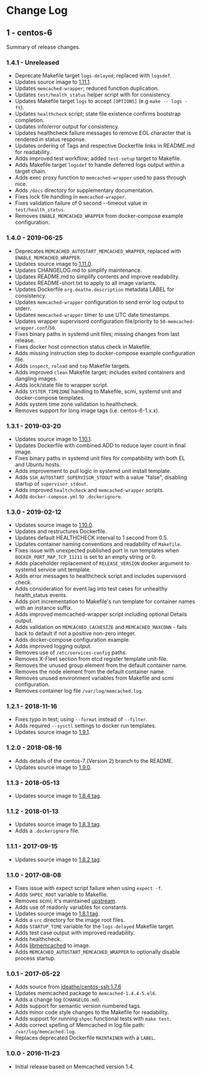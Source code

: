 # Change Log

## 1 - centos-6

Summary of release changes.

### 1.4.1 - Unreleased

- Deprecate Makefile target `logs-delayed`; replaced with `logsdef`.
- Updates source image to [1.11.1](https://github.com/jdeathe/centos-ssh/releases/tag/1.11.1).
- Updates `memcached-wrapper`; reduced function duplication.
- Updates `test/health_status` helper script with for consistency.
- Updates Makefile target `logs` to accept `[OPTIONS]` (e.g `make -- logs -ft`).
- Updates `healthcheck` script; state file existence confirms bootstrap completion.
- Updates info/error output for consistency.
- Updates healthcheck failure messages to remove EOL character that is rendered in status response.
- Updates ordering of Tags and respective Dockerfile links in README.md for readability.
- Adds improved test workflow; added `test-setup` target to Makefile.
- Adds Makefile target `logsdef` to handle deferred logs output within a target chain.
- Adds exec proxy function to `memcached-wrapper` used to pass through nice.
- Adds `/docs` directory for supplementary documentation.
- Fixes lock file handling in `memcached-wrapper`.
- Fixes validation failure of 0 second --timeout value in `test/health_status`.
- Removes `ENABLE_MEMCACHED_WRAPPER` from docker-compose example configuration.

### 1.4.0 - 2019-06-25

- Deprecates `MEMCACHED_AUTOSTART_MEMCACHED_WRAPPER`, replaced with `ENABLE_MEMCACHED_WRAPPER`.
- Updates source image to [1.11.0](https://github.com/jdeathe/centos-ssh/releases/tag/1.11.0).
- Updates CHANGELOG.md to simplify maintenance.
- Updates README.md to simplify contents and improve readability.
- Updates README-short.txt to apply to all image variants.
- Updates Dockerfile `org.deathe.description` metadata LABEL for consistency.
- Updates `memcached-wrapper` configuration to send error log output to stderr.
- Updates `memcached-wrapper` timer to use UTC date timestamps.
- Updates wrapper supervisord configuration file/priority to `50-memcached-wrapper.conf`/`50`.
- Fixes binary paths in systemd unit files; missing changes from last release.
- Fixes docker host connection status check in Makefile.
- Adds missing instruction step to docker-compose example configuration file.
- Adds `inspect`, `reload` and `top` Makefile targets.
- Adds improved `clean` Makefile target; includes exited containers and dangling images.
- Adds lock/state file to wrapper script.
- Adds `SYSTEM_TIMEZONE` handling to Makefile, scmi, systemd unit and docker-compose templates.
- Adds system time zone validation to healthcheck.
- Removes support for long image tags (i.e. centos-6-1.x.x).

### 1.3.1 - 2019-03-20

- Updates source image to [1.10.1](https://github.com/jdeathe/centos-ssh/releases/tag/1.10.1).
- Updates Dockerfile with combined ADD to reduce layer count in final image.
- Fixes binary paths in systemd unit files for compatibility with both EL and Ubuntu hosts.
- Adds improvement to pull logic in systemd unit install template.
- Adds `SSH_AUTOSTART_SUPERVISOR_STDOUT` with a value "false", disabling startup of `supervisor_stdout`.
- Adds improved `healtchcheck` and `memcached-wrapper` scripts.
- Adds `docker-compose.yml` to `.dockerignore`.

### 1.3.0 - 2019-02-12

- Updates source image to [1.10.0](https://github.com/jdeathe/centos-ssh/releases/tag/1.10.0).
- Updates and restructures Dockerfile.
- Updates default HEALTHCHECK interval to 1 second from 0.5.
- Updates container naming conventions and readability of `Makefile`.
- Fixes issue with unexpected published port in run templates when `DOCKER_PORT_MAP_TCP_11211` is set to an empty string or 0.
- Adds placeholder replacement of `RELEASE_VERSION` docker argument to systemd service unit template.
- Adds error messages to healthcheck script and includes supervisord check.
- Adds consideration for event lag into test cases for unhealthy health_status events.
- Adds port incrementation to Makefile's run template for container names with an instance suffix.
- Adds improved memcached-wrapper script including optional Details output.
- Adds validation on `MEMCACHED_CACHESIZE` and `MEMCACHED_MAXCONN` - fails back to default if not a positive non-zero integer.
- Adds docker-compose configuration example.
- Adds improved logging output.
- Removes use of `/etc/services-config` paths.
- Removes X-Fleet section from etcd register template unit-file.
- Removes the unused group element from the default container name.
- Removes the node element from the default container name.
- Removes unused environment variables from Makefile and scmi configuration.
- Removes container log file `/var/log/memcached.log`.

### 1.2.1 - 2018-11-16

- Fixes typo in test; using `--format` instead of `--filter`.
- Adds required `--sysctl` settings to docker run templates.
- Updates source image to [1.9.1](https://github.com/jdeathe/centos-ssh/releases/tag/1.9.1).

### 1.2.0 - 2018-08-16

- Adds details of the centos-7 (Version 2) branch to the README.
- Updates source image to [1.9.0](https://github.com/jdeathe/centos-ssh/releases/tag/1.9.0).

### 1.1.3 - 2018-05-13

- Updates source image to [1.8.4 tag](https://github.com/jdeathe/centos-ssh/releases/tag/1.8.4).

### 1.1.2 - 2018-01-13

- Updates source image to [1.8.3 tag](https://github.com/jdeathe/centos-ssh/releases/tag/1.8.3).
- Adds a `.dockerignore` file.

### 1.1.1 - 2017-09-15

- Updates source image to [1.8.2 tag](https://github.com/jdeathe/centos-ssh/releases/tag/1.8.2).

### 1.1.0 - 2017-08-08

- Fixes issue with expect script failure when using `expect -f`.
- Adds `SHPEC_ROOT` variable to Makefile.
- Removes scmi; it's maintained [upstream](https://github.com/jdeathe/centos-ssh/blob/centos-6/src/usr/sbin/scmi).
- Adds use of readonly variables for constants.
- Updates source image to [1.8.1 tag](https://github.com/jdeathe/centos-ssh/releases/tag/1.8.1).
- Adds a `src` directory for the image root files.
- Adds `STARTUP_TIME` variable for the `logs-delayed` Makefile target.
- Adds test case output with improved readability.
- Adds healthcheck.
- Adds [libmemcached](http://libmemcached.org/) to image.
- Adds `MEMCACHED_AUTOSTART_MEMCACHED_WRAPPER` to optionally disable process startup.

### 1.0.1 - 2017-05-22

- Adds source from [jdeathe/centos-ssh:1.7.6](https://github.com/jdeathe/centos-ssh/releases/tag/1.7.6)
- Updates memcached package to `memcached-1.4.4-5.el6`.
- Adds a change log (`CHANGELOG.md`).
- Adds support for semantic version numbered tags.
- Adds minor code style changes to the Makefile for readability.
- Adds support for running `shpec` functional tests with `make test`.
- Adds correct spelling of Memcached in log file path: `/var/log/memcached.log`.
- Replaces deprecated Dockerfile `MAINTAINER` with a `LABEL`.

### 1.0.0 - 2016-11-23

- Initial release based on Memcached version 1.4.
